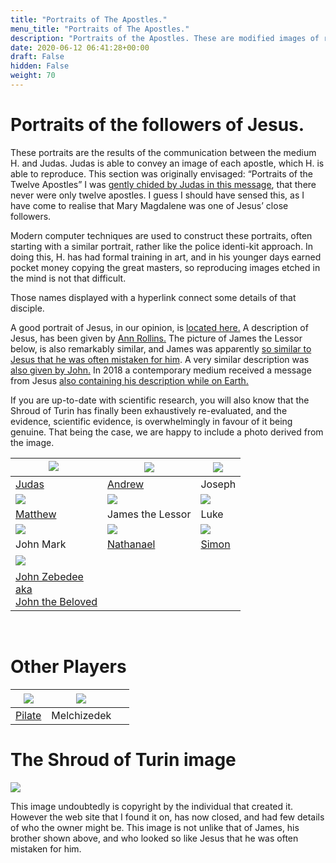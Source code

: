 ```yaml
---
title: "Portraits of The Apostles."
menu_title: "Portraits of The Apostles."
description: "Portraits of the Apostles. These are modified images of real people, programatically adjusted to a close resemblance of the vision that the medium saw."
date: 2020-06-12 06:41:28+00:00
draft: False
hidden: False
weight: 70
---
```

# Portraits of the followers of Jesus.

These portraits are the results of the communication between the medium H. and Judas. Judas is able to convey an image of each apostle, which H. is able to reproduce. This section was originally envisaged: “Portraits of the Twelve Apostles” I was [gently chided by Judas in this message](/contemporary-messages/messages-sorted-year/messages-2001/divorce-and-the-twelve-apostles-hr-29-sept-2001/), that there never were only twelve apostles. I guess I should have sensed this, as I have come to realise that Mary Magdalene was one of Jesus’ close followers.

Modern computer techniques are used to construct these portraits, often starting with a similar portrait, rather like the police identi-kit approach. In doing this, H. has had formal training in art, and in his younger days earned pocket money copying the great masters, so reproducing images etched in the mind is not that difficult.

Those names displayed with a hyperlink connect some details of that disciple.

A good portrait of Jesus, in our opinion, is [located here.](http://www.lovewithoutend.com/_01lwe_images/LambandLion.jpg) A description of Jesus, has been given by [Ann Rollins.](/padgetts-messages/true-gospel-revealed-anew-by-jesus-volume-2/experience-in-seeking-the-divine-love-of-god-vol-2-pg61/#1) The picture of James the Lessor below, is also remarkably similar, and James was apparently [so similar to Jesus that he was often mistaken for him](/samuels-messages/53-revelations/revelation-41-events-in-the-garden-of-gethsemane-pilate-and-herod-ntr51/). A very similar description was [also given by John.](/padgetts-messages/true-gospel-revealed-anew-by-jesus-volume-2/john-portraits-of-jesus-vol-2-pg297/#Jesus) In 2018 a contemporary medium received a message from Jesus [also containing his description while on Earth.](/contemporary-messages/messages-sorted-year/messages-2017-and-2018/prayer-for-divine-love-brings-jesus-af-11-april-2018/)

If you are up-to-date with scientific research, you will also know that the Shroud of Turin has finally been exhaustively re-evaluated, and the evidence, scientific evidence, is overwhelmingly in favour of it being genuine. That being the case, we are happy to include a photo derived from the image.

![](/media/cms_page_media/3452/Judas-small.jpg)   |  ![](/media/cms_page_media/3452/Andrew-small.jpg) |  ![](/media/cms_page_media/3452/Joseph_small.jpg)  
---|---|---  
[Judas](/contemporary-messages/messages-sorted-year/messages-2001/judas-hr-20-aug-2001/) | [Andrew](/contemporary-messages/messages-sorted-year/messages-2002/the-return-to-kpar-nahum-hr-5-feb-2002/) | Joseph  
![](/media/cms_page_media/3452/Matthew_small.jpg) |  ![](/media/cms_page_media/3452/james_small.jpg) |  ![](/media/cms_page_media/3452/luke_small.jpg)  
[Matthew](/contemporary-messages/messages-sorted-year/messages-2001/matthew-apostle-of-jesus-hr-22-nov-2001/) | James the Lessor | Luke  
![](/media/cms_page_media/3452/JohnMark_small.jpg) |  ![](/media/cms_page_media/3452/Nathanael_small.jpg) |  ![](/media/cms_page_media/3452/simon_small.jpg)  
John Mark | [Nathanael](/contemporary-messages/messages-sorted-year/messages-2002/nathanael-the-first-disciple-hr-2-feb-2002/) | [Simon](/contemporary-messages/messages-sorted-year/messages-2002/simon-the-zealot-hr-1-apr-2002/)  
![](/media/cms_page_media/3452/JohnZebedee-small.jpg) |   |    
[John Zebedee<br /> aka<br /> John the Beloved](/contemporary-messages/messages-sorted-year/messages-2002/jesus-meets-the-zebedee-family-hr-15-feb-2002/) |   |    
     
  
# Other Players

![](/media/cms_page_media/3452/pilate_small.jpg) |  ![](/media/cms_page_media/3452/Machiventa_small.jpg) |    
---|---|---  
[Pilate](/contemporary-messages/messages-sorted-year/messages-2002/the-political-situation-in-26ad-publius-pontius-pilatus-hr-25-mar-2002/) | Melchizedek |    
  
# The Shroud of Turin image

![](/media/cms_page_media/3452/Turin_Face.jpg)

This image undoubtedly is copyright by the individual that created it. However the web site that I found it on, has now closed, and had few details of who the owner might be. This image is not unlike that of James, his brother shown above, and who looked so like Jesus that he was often mistaken for him.
